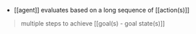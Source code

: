 - [[agent]] evaluates based on a long sequence of [[action(s)]]

>multiple steps to achieve [[goal(s) - goal state(s)]]